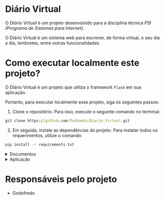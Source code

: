 # Diário Virtual

O *Diário Virtual* é um projeto desenvolvido para a disciplina técnica *PSI (Programa de Sistemas para Internet)*.

O Diário Virtual é um sistema web para escrever, de forma virtual, o seu dia a dia, lembretes, entre outras funcionalidades.

# Como executar localmente este projeto?

O Diário Virtual é um projeto que utiliza o framework `Flask` em sua aplicação.

Portanto, para executar localmente esse projeto, siga os seguintes passos:
1. Clone o repositório. Para isso, execute o seguinte comando no terminal:
```cmd
git clone https://github.com/Pudimedo/Diario_Virtual.git
```
2. Em seguida, instale as dependências do projeto. Para instalar todos os requerimentos, utilize o comando:
```cmd
pip install -r requirements.txt
```
<details>
  <summary>Documentos</summary>
    <ul>
        <li><a href='docs/requisitos_funcionais.md'>Requisitos Funcionais</a></li>
        <li><a href='docs/versionamento.md'>Versionamento</a></li>
    </ul>
</details>  
  
<details>
  <summary>Aplicação</summary>
    <ul>
        <li><a href='src/app.py'>Código main da aplicação</a></li>
        <li><a href='src/database/insert.py'>Insert no banco de dados</a></li>
        <li><a href='src/database/schema.sql'>Schema</a></li>
        <li><a href='src/templates/'>Templates</a></li>
    </ul>
</details>

# Responsáveis pelo projeto

- Godofredo
